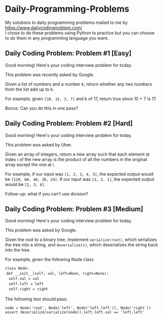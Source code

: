 # Daily-Programming-Problems

My solutions to daily programming problems mailed to me by https://www.dailycodingproblem.com/  
I chose to do these problems using Python to practice but you can choose to do them in any programming language you want.

## Daily Coding Problem: Problem #1 [Easy]
Good morning! Here's your coding interview problem for today.

This problem was recently asked by Google.

Given a list of numbers and a number k, return whether any two numbers from the list add up to k.

For example, given `[10, 15, 3, 7]` and k of 17, return true since 10 + 7 is 17.

Bonus: Can you do this in one pass?

## Daily Coding Problem: Problem #2 [Hard]
Good morning! Here's your coding interview problem for today.

This problem was asked by Uber.

Given an array of integers, return a new array such that each element at index i of the new array is the product of all the numbers in the original array except the one at i.

For example, if our input was `[1, 2, 3, 4, 5]`, the expected output would be `[120, 60, 40, 30, 24]`. If our input was `[3, 2, 1]`, the expected output would be `[2, 3, 6]`.

Follow-up: what if you can't use division?

## Daily Coding Problem: Problem #3 [Medium]
Good morning! Here's your coding interview problem for today.

This problem was asked by Google.

Given the root to a binary tree, implement `serialize(root)`, which serializes the tree into a string, and `deserialize(s)`, which deserializes the string back into the tree.

For example, given the following Node class

`class Node:`
    <br>
     &nbsp;`def __init__(self, val, left=None, right=None):`
     <br>
      &nbsp;&nbsp;&nbsp;`self.val = val`
     <br>
      &nbsp;&nbsp;&nbsp;`self.left = left`
     <br>
      &nbsp;&nbsp;&nbsp;`self.right = right`
     <br>
<br>
The following test should pass:

`node = Node('root', Node('left', Node('left.left')), Node('right'))`
<br>
`assert deserialize(serialize(node)).left.left.val == 'left.left'`
